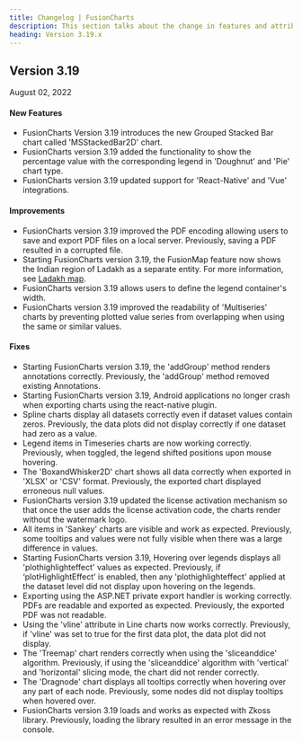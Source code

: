 ```yaml
---
title: Changelog | FusionCharts
description: This section talks about the change in features and attributes with latest released version.
heading: Version 3.19.x
---
```


<h2 class="sub-heading">Version 3.19</h2>

<p class="release-date">August 02, 2022</p>

<h4>New Features</h4>

-  FusionCharts Version 3.19 introduces the new Grouped Stacked Bar chart called 'MSStackedBar2D' chart. 
-  FusionCharts version 3.19 added the functionality to show the percentage value with the corresponding legend in 'Doughnut' and 'Pie' chart type. 
-  FusionCharts version 3.19 updated support for 'React-Native' and 'Vue' integrations. 

<h4>Improvements</h4>

-  FusionCharts version 3.19 improved the PDF encoding allowing users to save and export PDF files on a local server. Previously, saving a PDF resulted in a corrupted file.
-  Starting FusionCharts version 3.19, the FusionMap feature now shows the Indian region of Ladakh as a separate entity. For more information, see [Ladakh map]( https://www.fusioncharts.com/fusionmaps).
-  FusionCharts version 3.19 allows users to define the legend container's width.
-  FusionCharts version 3.19 improved the readability of 'Multiseries' charts by preventing plotted value series from overlapping when using the same or similar values.

<h4>Fixes</h4>

-  Starting FusionCharts version 3.19, the 'addGroup' method renders annotations correctly. Previously, the 'addGroup' method removed existing Annotations.
-  Starting FusionCharts version 3.19, Android applications no longer crash when exporting charts using the react-native plugin.
-  Spline charts display all datasets correctly even if dataset values contain zeros. Previously, the data plots did not display correctly if one dataset had zero as a value. 
-  Legend items in Timeseries charts are now working correctly. Previously, when toggled, the legend shifted positions upon mouse hovering. 
-  The 'BoxandWhisker2D' chart shows all data correctly when exported in 'XLSX' or 'CSV' format. Previously, the exported chart displayed erroneous null values.
-  FusionCharts version 3.19 updated the license activation mechanism so that once the user adds the license activation code, the charts render without the watermark logo. 
-  All items in 'Sankey' charts are visible and work as expected. Previously, some tooltips and values were not fully visible when there was a large difference in values.
-  Starting FusionCharts version 3.19, Hovering over legends displays all 'plothighlighteffect' values as expected. Previously, if ‘plotHighlightEffect’ is enabled, then any 'plothighlighteffect' applied at the dataset level did not display upon hovering on the legends.
-  Exporting using the ASP.NET private export handler is working correctly. PDFs are readable and exported as expected. Previously, the exported PDF was not readable.
-  Using the 'vline' attribute in Line charts now works correctly. Previously, if 'vline' was set to true for the first data plot, the data plot did not display.
-  The 'Treemap' chart renders correctly when using the 'sliceanddice' algorithm. Previously, if using the 'sliceanddice' algorithm with 'vertical' and 'horizontal' slicing mode, the chart did not render correctly.
-  The 'Dragnode' chart displays all tooltips correctly when hovering over any part of each node. Previously, some nodes did not display tooltips when hovered over.
-  FusionCharts version 3.19 loads and works as expected with Zkoss library. Previously, loading the library resulted in an error message in the console.
